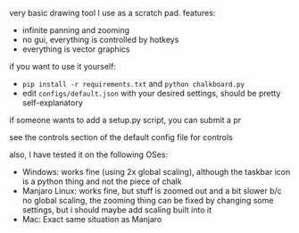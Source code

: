 very basic drawing tool I use as a scratch pad.
features:
- infinite panning and zooming
- no gui, everything is controlled by hotkeys
- everything is vector graphics

if you want to use it yourself:
- `pip install -r requirements.txt` and `python chalkboard.py`
- edit `configs/default.json` with your desired settings, should be pretty self-explanatory

if someone wants to add a setup.py script, you can submit a pr

see the controls section of the default config file for controls

also, I have tested it on the following OSes:
- Windows: works fine (using 2x global scaling), although the taskbar icon is a python thing and not the piece of chalk
- Manjaro Linux: works fine, but stuff is zoomed out and a bit slower b/c no global scaling, the zooming thing can be fixed by changing some settings, but i should maybe add scaling built into it
- Mac: Exact same situation as Manjaro